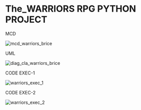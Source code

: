# The_WARRIORS RPG PYTHON PROJECT

MCD 


![mcd_warriors_brice](https://github.com/user-attachments/assets/dd8ebd1c-9156-465b-8697-918622de6312)


UML


![diag_cla_warriors_brice](https://github.com/user-attachments/assets/244c02bd-3f2e-4729-bea3-4981929cf594)


CODE EXEC-1


![warriors_exec_1](https://github.com/user-attachments/assets/ba4645a3-6e75-41ed-8197-9a8e279c0164)


CODE EXEC-2


![warriors_exec_2](https://github.com/user-attachments/assets/fe203507-ae0e-435a-b0fe-eb83a9817d18)
